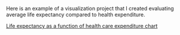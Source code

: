 Here is an example of a visualization project that I created evaluating average life expectancy compared to health expenditure.

[Life expectancy as a function of health care expenditure chart](https://public.tableau.com/app/profile/michael.potts/viz/Dashboard_16549150224920/Dashboard1?publish=yes)

